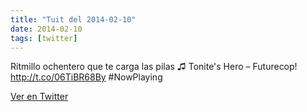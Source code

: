 ```yaml
---
title: "Tuit del 2014-02-10"
date: 2014-02-10
tags: [twitter]
---
```


Ritmillo ochentero que te carga las pilas ♫ Tonite's Hero – Futurecop! http://t.co/06TiBR68By #NowPlaying



[Ver en Twitter](https://twitter.com/i/web/status/432859096472371200)
